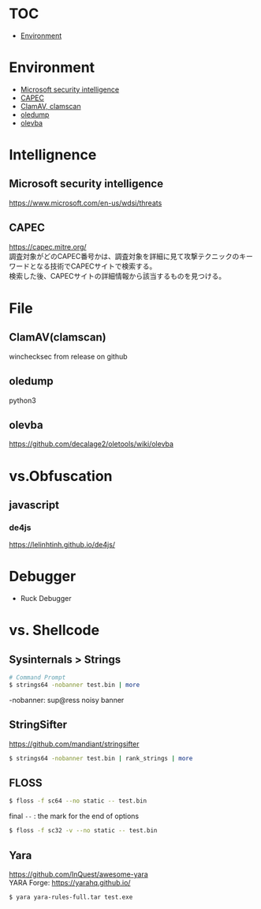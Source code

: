 # TOC
- [Environment](#environment)


# Environment
- [Microsoft security intelligence](#microsoft-security-intelligence)
- [CAPEC](#capec)
- [ClamAV, clamscan](#clamavclamscan)
- [oledump](#oledump)
- [olevba](#olevba)

# Intellignence
## Microsoft security intelligence
https://www.microsoft.com/en-us/wdsi/threats

## CAPEC
https://capec.mitre.org/  
調査対象がどのCAPEC番号かは、調査対象を詳細に見て攻撃テクニックのキーワードとなる技術でCAPECサイトで検索する。  
検索した後、CAPECサイトの詳細情報から該当するものを見つける。

# File
## ClamAV(clamscan)
winchecksec from release on github

## oledump
python3

## olevba
https://github.com/decalage2/oletools/wiki/olevba

# vs.Obfuscation
## javascript
### de4js
https://lelinhtinh.github.io/de4js/

# Debugger
- Ruck Debugger

# vs. Shellcode
## Sysinternals > Strings
```zsh
# Command Prompt
$ strings64 -nobanner test.bin | more
```
-nobanner: sup@ress noisy banner
## StringSifter 
https://github.com/mandiant/stringsifter
```zsh
$ strings64 -nobanner test.bin | rank_strings | more
```
## FLOSS
```zsh
$ floss -f sc64 --no static -- test.bin
```
final `--` : the mark for the end of options
```zsh
$ floss -f sc32 -v --no static -- test.bin
```
## Yara
https://github.com/InQuest/awesome-yara  
YARA Forge: https://yarahq.github.io/
```zsh
$ yara yara-rules-full.tar test.exe
```